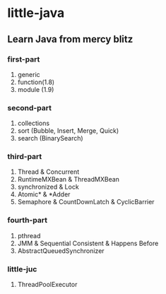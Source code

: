 # little-java

## Learn Java from mercy blitz
 
### first-part
 
1. generic
2. function(1.8)
3. module (1.9)
 
### second-part
 
1. collections
2. sort (Bubble, Insert, Merge, Quick)
3. search (BinarySearch)
 
### third-part
 
1. Thread & Concurrent
2. RuntimeMXBean & ThreadMXBean
3. synchronized & Lock
4. Atomic* & *Adder
5. Semaphore & CountDownLatch & CyclicBarrier

### fourth-part

1. pthread
2. JMM & Sequential Consistent & Happens Before
3. AbstractQueuedSynchronizer

### little-juc

1. ThreadPoolExecutor
